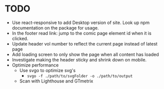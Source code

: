 # TODO

- Use  react-responsive to add Desktop version of site. Look up npm documentation on the package for usage.
- In the footer read link: jump to the comic page element id when it is clicked.
- Update header vol number to reflect the current page instead of latest page
- Add loading screen to only show the page when all content has loaded
- Investigate making the header sticky and shrink down on mobile.
- Optimize performance
    * Use svgo to optimize svg's
        - `svgo -f ./path/to/svgFolder -o ./path/to/output`
    * Scan with Lighthouse and GTmetrix